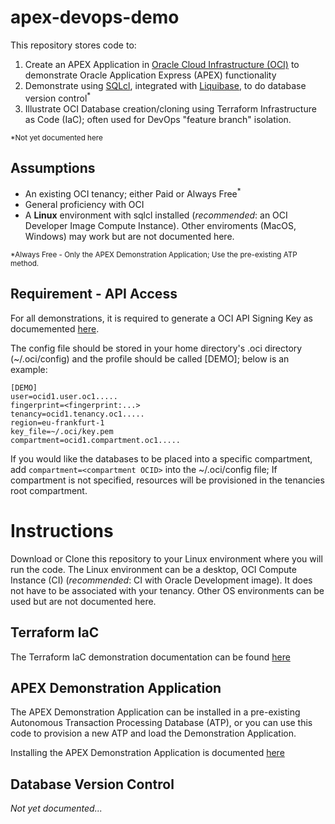 # apex-devops-demo
This repository stores code to:
1. Create an APEX Application in [Oracle Cloud Infrastructure (OCI)](www.oracle.cloud) to demonstrate Oracle Application Express (APEX) functionality
2. Demonstrate using [SQLcl](https://www.oracle.com/uk/database/technologies/appdev/sqlcl.html), integrated with [Liquibase](https://www.liquibase.org/), to do database version control<sup>*</sup>
3. Illustrate OCI Database creation/cloning using Terraform Infrastructure as Code (IaC); often used for DevOps "feature branch" isolation.

<sup>*Not yet documented here</sup>

## Assumptions
* An existing OCI tenancy; either Paid or Always Free<sup>*</sup>
* General proficiency with OCI
* A **Linux** environment with sqlcl installed (_recommended_: an OCI Developer Image Compute Instance).  Other enviroments (MacOS, Windows) may work but are not documented here.

<sup>*Always Free - Only the APEX Demonstration Application; Use the pre-existing ATP method.</sup>

## Requirement - API Access
For all demonstrations, it is required to generate a OCI API Signing Key as documemented [here](https://docs.oracle.com/en-us/iaas/Content/API/Concepts/apisigningkey.htm#apisigningkey_topic_How_to_Generate_an_API_Signing_Key_Console).

The config file should be stored in your home directory's .oci directory (~/.oci/config) and the profile should be called [DEMO]; below is an example:
```
[DEMO]
user=ocid1.user.oc1.....
fingerprint=<fingerprint:...>
tenancy=ocid1.tenancy.oc1.....
region=eu-frankfurt-1
key_file=~/.oci/key.pem
compartment=ocid1.compartment.oc1.....
```

If you would like the databases to be placed into a specific compartment, add `compartment=<compartment OCID>` into the ~/.oci/config file; If compartment is not specified, resources will be provisioned in the tenancies root compartment.

# Instructions
Download or Clone this repository to your Linux environment where you will run the code.  The Linux environment can be a desktop, OCI Compute Instance (CI) (_recommended_: CI with Oracle Development image).  It does not have to be associated with your tenancy.  Other OS environments can be used but are not documented here.

## Terraform IaC
The Terraform IaC demonstration documentation can be found [here](doco/TERRAFORM_IAC.md)

## APEX Demonstration Application
The APEX Demonstration Application can be installed in a pre-existing Autonomous Transaction Processing Database (ATP), or you can use this code to provision a new ATP and load the Demonstration Application.

Installing the APEX Demonstration Application is documented [here](doco/APEX_DEMO.md)

## Database Version Control
_Not yet documented..._